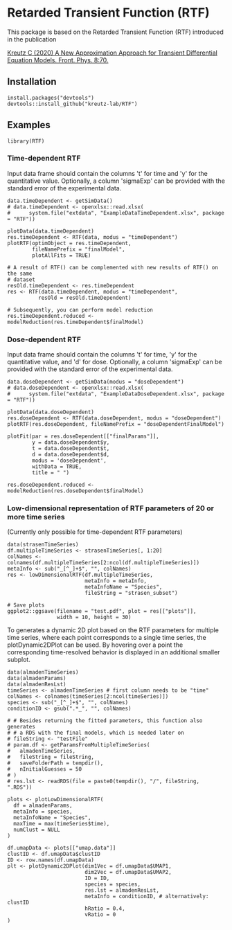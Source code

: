 # Retarded Transient Function (RTF)

This package is based on the Retarded Transient Function (RTF) introduced in the publication 

[Kreutz C (2020) A New Approximation Approach for Transient Differential Equation Models. Front. Phys. 8:70.](https://doi.org/10.3389/fphy.2020.00070)

## Installation
```
install.packages("devtools")
devtools::install_github("kreutz-lab/RTF")
```

## Examples
```
library(RTF)
```

### Time-dependent RTF
Input data frame should contain the columns 't' for time and 
'y' for the quantitative value. 
Optionally, a column 'sigmaExp' can be provided with the standard error of 
the experimental data.

```
data.timeDependent <- getSimData()
# data.timeDependent <- openxlsx::read.xlsx(
#      system.file("extdata", "ExampleDataTimeDependent.xlsx", package = "RTF"))

plotData(data.timeDependent)
res.timeDependent <- RTF(data, modus = "timeDependent")
plotRTF(optimObject = res.timeDependent, 
        fileNamePrefix = "finalModel", 
        plotAllFits = TRUE)

# A result of RTF() can be complemented with new results of RTF() on the same
# dataset
resOld.timeDependent <- res.timeDependent
res <- RTF(data.timeDependent, modus = "timeDependent", 
          resOld = resOld.timeDependent)

# Subsequently, you can perform model reduction
res.timeDependent.reduced <- modelReduction(res.timeDependent$finalModel)
```

### Dose-dependent RTF
Input data frame should contain the columns 't' for time, 
'y' for the quantitative value, and 'd' for dose. 
Optionally, a column 'sigmaExp' can be provided with the standard error of 
the experimental data.

```
data.doseDependent <- getSimData(modus = "doseDependent")
# data.doseDependent <- openxlsx::read.xlsx(
#      system.file("extdata", "ExampleDataDoseDependent.xlsx", package = "RTF"))

plotData(data.doseDependent)
res.doseDependent <- RTF(data.doseDependent, modus = "doseDependent")
plotRTF(res.doseDependent, fileNamePrefix = "doseDependentFinalModel")

plotFit(par = res.doseDependent[["finalParams"]],
        y = data.doseDependent$y, 
        t = data.doseDependent$t, 
        d = data.doseDependent$d, 
        modus = 'doseDependent',
        withData = TRUE,
        title = " ")
                 
res.doseDependent.reduced <- modelReduction(res.doseDependent$finalModel)
```

### Low-dimensional representation of RTF parameters of 20 or more time series 
(Currently only possible for time-dependent RTF parameters)
```
data(strasenTimeSeries)
df.multipleTimeSeries <- strasenTimeSeries[, 1:20]
colNames <- colnames(df.multipleTimeSeries[2:ncol(df.multipleTimeSeries)])
metaInfo <- sub("_[^_]+$", "", colNames)
res <- lowDimensionalRTF(df.multipleTimeSeries,
                         metaInfo = metaInfo, 
                         metaInfoName = "Species",
                         fileString = "strasen_subset")
                         
# Save plots
ggplot2::ggsave(filename = "test.pdf", plot = res[["plots"]],
                width = 10, height = 30)

```

To generates a dynamic 2D plot based on the RTF parameters for multiple time 
series, where each point corresponds to a single time series, 
the plotDynamic2DPlot can be used. 
By hovering over a point the corresponding time-resolved behavior is 
displayed in an additional smaller subplot.
```
data(almadenTimeSeries)
data(almadenParams)
data(almadenResLst)
timeSeries <- almadenTimeSeries # first column needs to be "time"
colNames <- colnames(timeSeries[2:ncol(timeSeries)])
species <- sub("_[^_]+$", "", colNames)
conditionID <- gsub(".*_", "", colNames)

# # Besides returning the fitted parameters, this function also generates 
# # a RDS with the final models, which is needed later on
# fileString <- "testFile"
# param.df <- getParamsFromMultipleTimeSeries(
#   almadenTimeSeries,
#   fileString = fileString,
#   saveFolderPath = tempdir(),
#   nInitialGuesses = 50
# )
# res.lst <- readRDS(file = paste0(tempdir(), "/", fileString, ".RDS"))

plots <- plotLowDimensionalRTF(
  df = almadenParams,
  metaInfo = species, 
  metaInfoName = "Species",
  maxTime = max(timeSeries$time),
  numClust = NULL
)
    
df.umapData <- plots[["umap.data"]]
clustID <- df.umapData$clustID
ID <- row.names(df.umapData)
plt <- plotDynamic2DPlot(dim1Vec = df.umapData$UMAP1,
                         dim2Vec = df.umapData$UMAP2,
                         ID = ID,
                         species = species,
                         res.lst = almadenResLst,
                         metaInfo = conditionID, # alternatively: clustID
                         hRatio = 0.4, 
                         vRatio = 0
)
```